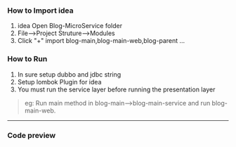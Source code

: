 ### How to Import idea
1. idea Open Blog-MicroService folder
2. File-->Project Struture-->Modules
3. Click "+" import blog-main,blog-main-web,blog-parent ...

### How to Run
1. In sure setup dubbo and jdbc string
2. Setup lombok Plugin for idea
3. You must run the service layer before running the presentation layer

> eg: Run main method in blog-main-->blog-main-service
and run blog-main-web.
---
### Code preview



